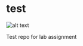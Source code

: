 # test

![alt text](https://app.travis-ci.com/pnu-2020102741/test.svg?branch=main)

Test repo for lab assignment
